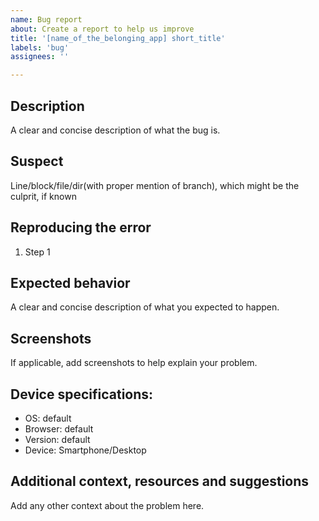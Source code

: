 ```yaml
---
name: Bug report
about: Create a report to help us improve
title: '[name_of_the_belonging_app] short_title'
labels: 'bug'
assignees: ''

---
```


## Description

A clear and concise description of what the bug is.

## Suspect

Line/block/file/dir(with proper mention of branch), which might be the culprit, if known

## Reproducing the error
1. Step 1

## Expected behavior
A clear and concise description of what you expected to happen.

## Screenshots
If applicable, add screenshots to help explain your problem.

## Device specifications:
 - OS: default
 - Browser: default
 - Version: default
 - Device: Smartphone/Desktop

## Additional context, resources and suggestions
Add any other context about the problem here.
